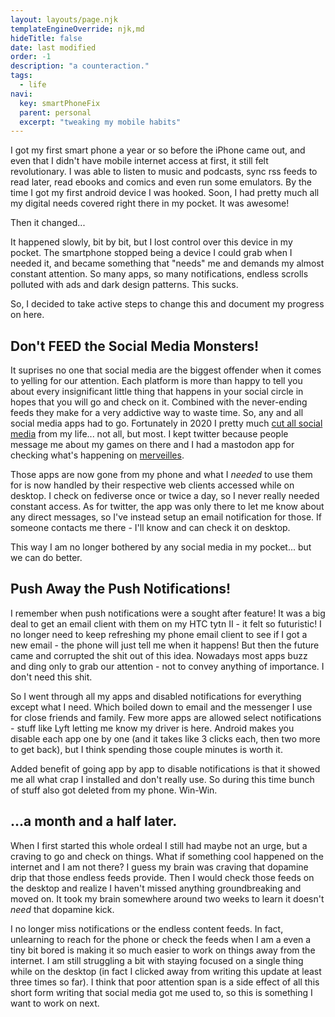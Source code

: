 ```yaml
---
layout: layouts/page.njk
templateEngineOverride: njk,md
hideTitle: false
date: last modified
order: -1
description: "a counteraction."
tags: 
  - life
navi:
  key: smartPhoneFix
  parent: personal
  excerpt: "tweaking my mobile habits"
---
```


I got my first smart phone a year or so before the iPhone came out, and even that I didn't have mobile internet access at first, it still felt revolutionary. I was able to listen to music and podcasts, sync rss feeds to read later, read ebooks and comics and even run some emulators. By the time I got my first android device I was hooked. Soon, I had pretty much all my digital needs covered right there in my pocket. It was awesome!

Then it changed...

It happened slowly, bit by bit, but I lost control over this device in my pocket. The smartphone stopped being a device I could grab when I needed it, and became something that "needs" me and demands my almost constant attention. So many apps, so many notifications, endless scrolls polluted with ads and dark design patterns. This sucks.

So, I decided to take active steps to change this and document my progress on here.

## Don't FEED the Social Media Monsters!
It suprises no one that social media are the biggest offender when it comes to yelling for our attention. Each platform is more than happy to tell you about every insignificant little thing that happens in your social circle in hopes that you will go and check on it. Combined with the never-ending feeds they make for a very addictive way to waste time. So, any and all social media apps had to go. Fortunately in 2020 I pretty much [cut all social media](/annual/#2020-things-of-note%3A) from my life... not all, but most. I kept twitter because people message me about my games on there and I had a mastodon app for checking what's happening on [merveilles](https://merveilles.town). 

Those apps are now gone from my phone and what I *needed* to use them for is now handled by their respective web clients accessed while on desktop. I check on fediverse once or twice a day, so I never really needed constant access. As for twitter, the app was only there to let me know about any direct messages, so I've instead setup an email notification for those. If someone contacts me there - I'll know and can check it on desktop.

This way I am no longer bothered by any social media in my pocket... but we can do better. 

## Push Away the Push Notifications!
I remember when push notifications were a sought after feature! It was a big deal to get an email client with them on my HTC tytn II - it felt so futuristic! I no longer need to keep refreshing my phone email client to see if I got a new email - the phone will just tell me when it happens! But then the future came and corrupted the shit out of this idea. Nowadays most apps buzz and ding only to grab our attention - not to convey anything of importance. I don't need this shit.

So I went through all my apps and disabled notifications for everything except what I need. Which boiled down to email and the messenger I use for close friends and family. Few more apps are allowed select notifications - stuff like Lyft letting me know my driver is here. Android makes you disable each app one by one (and it takes like 3 clicks each, then two more to get back), but I think spending those couple minutes is worth it. 

Added benefit of going app by app to disable notifications is that it showed me all what crap I installed and don't really use. So during this time bunch of stuff also got deleted from my phone. Win-Win.

## ...a month and a half later.
When I first started this whole ordeal I still had  maybe not an urge, but a craving to go and check on things. What if something cool happened on the internet and I am not there? I guess my brain was craving that dopamine drip that those endless feeds provide. Then I would check those feeds on the desktop and realize I haven't missed anything groundbreaking and moved on. It took my brain somewhere around two weeks to learn it doesn't *need* that dopamine kick. 

I no longer miss notifications or the endless content feeds. In fact, unlearning to reach for the phone or check the feeds when I am a even a tiny bit bored is making it so much easier to work on things away from the internet. I am still struggling a bit with staying focused on a single thing while on the desktop (in fact I clicked away from writing this update at least three times so far). I think that poor attention span is a side effect of all this short form writing that social media got me used to, so this is something I want to work on next. 